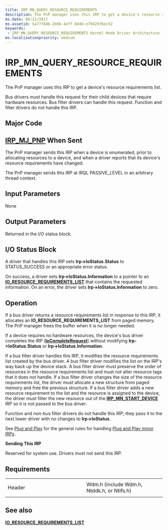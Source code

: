 ```yaml
---
title: IRP_MN_QUERY_RESOURCE_REQUIREMENTS
description: The PnP manager uses this IRP to get a device's resource requirements list.Bus drivers must handle this request for their child devices that require hardware resources.
ms.date: 08/12/2017
ms.assetid: 5a77f8d6-2b6b-4eff-8d48-e7942976ec52
keywords:
 - IRP_MN_QUERY_RESOURCE_REQUIREMENTS Kernel-Mode Driver Architecture
ms.localizationpriority: medium
---
```


# IRP\_MN\_QUERY\_RESOURCE\_REQUIREMENTS


The PnP manager uses this IRP to get a device's resource requirements list.

Bus drivers must handle this request for their child devices that require hardware resources. Bus filter drivers can handle this request. Function and filter drivers do not handle this IRP.

Major Code
----------

[**IRP\_MJ\_PNP**](irp-mj-pnp.md)
When Sent
---------

The PnP manager sends this IRP when a device is enumerated, prior to allocating resources to a device, and when a driver reports that its device's resource requirements have changed.

The PnP manager sends this IRP at IRQL PASSIVE\_LEVEL in an arbitrary thread context.

## Input Parameters


None

## Output Parameters


Returned in the I/O status block.

## I/O Status Block


A driver that handles this IRP sets **Irp-&gt;IoStatus.Status** to STATUS\_SUCCESS or an appropriate error status.

On success, a driver sets **Irp-&gt;IoStatus.Information** to a pointer to an [**IO\_RESOURCE\_REQUIREMENTS\_LIST**](https://msdn.microsoft.com/library/windows/hardware/ff550609) that contains the requested information. On an error, the driver sets **Irp-&gt;IoStatus.Information** to zero.

Operation
---------

If a bus driver returns a resource requirements list in response to this IRP, it allocates an **IO\_RESOURCE\_REQUIREMENTS\_LIST** from paged memory. The PnP manager frees the buffer when it is no longer needed.

If a device requires no hardware resources, the device's bus driver completes the IRP ([**IoCompleteRequest**](https://msdn.microsoft.com/library/windows/hardware/ff548343)) without modifying **Irp-&gt;IoStatus.Status** or **Irp-&gt;IoStatus.Information**.

If a bus filter driver handles this IRP, it modifies the resource requirements list created by the bus driver. A bus filter driver modifies the list on the IRP's way back up the device stack. A bus filter driver must preserve the order of resources in the resource requirements list and must not alter resource tags that it does not handle. If a bus filter driver changes the size of the resource requirements list, the driver must allocate a new structure from paged memory and free the previous structure. If a bus filter driver adds a new resource requirement to the list and the resource is assigned to the device, the driver must filter the new resource out of the [**IRP\_MN\_START\_DEVICE**](irp-mn-start-device.md) IRP so it is not passed to the bus driver.

Function and non-bus filter drivers do not handle this IRP; they pass it to the next lower driver with no changes to **Irp-&gt;IoStatus**.

See [Plug and Play](https://msdn.microsoft.com/library/windows/hardware/ff547125) for the general rules for handling [Plug and Play minor IRPs](plug-and-play-minor-irps.md).

**Sending This IRP**

Reserved for system use. Drivers must not send this IRP.

Requirements
------------

<table>
<colgroup>
<col width="50%" />
<col width="50%" />
</colgroup>
<tbody>
<tr class="odd">
<td><p>Header</p></td>
<td>Wdm.h (include Wdm.h, Ntddk.h, or Ntifs.h)</td>
</tr>
</tbody>
</table>

## See also


[**IO\_RESOURCE\_REQUIREMENTS\_LIST**](https://msdn.microsoft.com/library/windows/hardware/ff550609)

 

 




